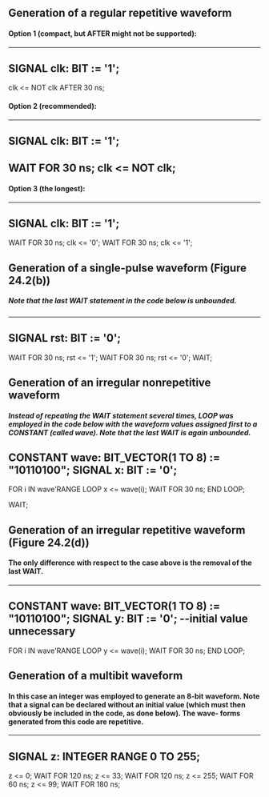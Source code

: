## Generation of a regular repetitive waveform 

#### Option 1 (compact, but AFTER might not be supported):
  ---------------------------
  SIGNAL clk: BIT := '1';
  ---------------------------
  clk <= NOT clk AFTER 30 ns;

####  Option 2 (recommended):
  ---------------------------
  SIGNAL clk: BIT := '1';
  ---------------------------
  WAIT FOR 30 ns;
  clk <= NOT clk;
  ---------------------------
#### Option 3 (the longest):
  ---------------------------
  SIGNAL clk: BIT := '1';
  ---------------------------
  WAIT FOR 30 ns;
  clk <= '0';
  WAIT FOR 30 ns;
  clk <= '1';

## Generation of a single-pulse waveform (Figure 24.2(b))
##### Note that the last WAIT statement in the code below is unbounded.
  -----------------------
  SIGNAL rst: BIT := '0';
  -----------------------
  WAIT FOR 30 ns;
  rst <= '1';
  WAIT FOR 30 ns;
  rst <= '0';
  WAIT;

## Generation of an irregular nonrepetitive waveform 
##### Instead of repeating the WAIT statement several times, LOOP was employed in the code below with the waveform values assigned first to a CONSTANT (called wave). Note that the last WAIT is again unbounded.
  
CONSTANT wave: BIT_VECTOR(1 TO 8) := "10110100";
SIGNAL x: BIT := '0';
------------------------------------------------
  FOR i IN wave'RANGE LOOP
        x <= wave(i);
        WAIT FOR 30 ns;
  END LOOP;

WAIT;

## Generation of an irregular repetitive waveform (Figure 24.2(d))
#### The only difference with respect to the case above is the removal of the last WAIT.
-------------------------------------------------
CONSTANT wave: BIT_VECTOR(1 TO 8) := "10110100";
SIGNAL y: BIT := '0';   --initial value unnecessary
-------------------------------------------------
  FOR i IN wave'RANGE LOOP
        y <= wave(i);
        WAIT FOR 30 ns;
  END LOOP;

## Generation of a multibit waveform
#### In this case an integer was employed to generate an 8-bit waveform. Note that a signal can be declared without an initial value (which must then obviously be included in the code, as done below). The wave- forms generated from this code are repetitive.
  ---------------------------------
  SIGNAL z: INTEGER RANGE 0 TO 255;
  ---------------------------------
  z <= 0;
  WAIT FOR 120 ns;
  z <= 33;
  WAIT FOR 120 ns;
  z <= 255;
  WAIT FOR 60 ns;
  z <= 99;
  WAIT FOR 180 ns;
